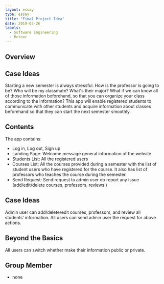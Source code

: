 ```yaml
---
layout: essay
type: essay
title: "Final Project Idea"
date: 2019-03-26
labels:
  - Software Engineering
  - Meteor
---
```


## Overview

## Case Ideas
 Starting a new semester is always stressful. How is the professor is going to be? Who will be my classmate? What's their major? What if we can know all of those information beforehand, so that you can organize your class according to the information? This app will enable registered students to communicate with other students and acquire information about classes beforehand so that they can start the next semester smoothly.
 
## Contents
The app contains:
 * Log in, Log out, Sign up
 * Landing Page: Welcome message general information of the website.
 * Students List: All the registered users
 * Courses List: All the courses provided during a semester with the list of student users who have registered for the course. It also has list of professors who teaches the course during the semester.
 * Send Request: Send request to admin user do report any issue (add/edit/delete courses, professors, reviews )
 
## Case Ideas
Admin user can add/delete/edit courses, professors, and review all students' information.
All users can send admin user the request for above actions.

## Beyond the Basics
All users can switch whether make their information public or private.

## Group Member
* none